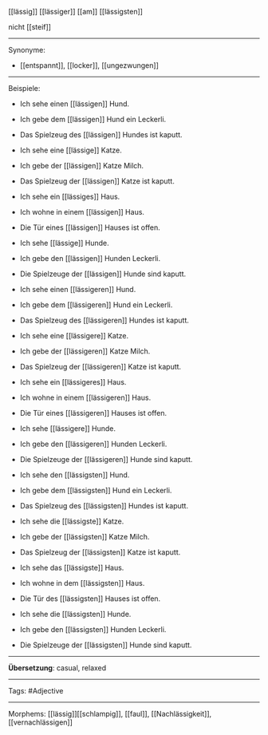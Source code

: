 [[lässig]]
[[lässiger]]
[[am]] [[lässigsten]]

nicht [[steif]]

---

Synonyme:
- [[entspannt]], [[locker]], [[ungezwungen]]

---
Beispiele:

- Ich sehe einen [[lässigen]] Hund.
- Ich gebe dem [[lässigen]] Hund ein Leckerli.
- Das Spielzeug des [[lässigen]] Hundes ist kaputt.

- Ich sehe eine [[lässige]] Katze.
- Ich gebe der [[lässigen]] Katze Milch.
- Das Spielzeug der [[lässigen]] Katze ist kaputt.

- Ich sehe ein [[lässiges]] Haus.
- Ich wohne in einem [[lässigen]] Haus.
- Die Tür eines [[lässigen]] Hauses ist offen.

- Ich sehe [[lässige]] Hunde.
- Ich gebe den [[lässigen]] Hunden Leckerli.
- Die Spielzeuge der [[lässigen]] Hunde sind kaputt.

- Ich sehe einen [[lässigeren]] Hund.
- Ich gebe dem [[lässigeren]] Hund ein Leckerli.
- Das Spielzeug des [[lässigeren]] Hundes ist kaputt.

- Ich sehe eine [[lässigere]] Katze.
- Ich gebe der [[lässigeren]] Katze Milch.
- Das Spielzeug der [[lässigeren]] Katze ist kaputt.

- Ich sehe ein [[lässigeres]] Haus.
- Ich wohne in einem [[lässigeren]] Haus.
- Die Tür eines [[lässigeren]] Hauses ist offen.

- Ich sehe [[lässigere]] Hunde.
- Ich gebe den [[lässigeren]] Hunden Leckerli.
- Die Spielzeuge der [[lässigeren]] Hunde sind kaputt.

- Ich sehe den [[lässigsten]] Hund.
- Ich gebe dem [[lässigsten]] Hund ein Leckerli.
- Das Spielzeug des [[lässigsten]] Hundes ist kaputt.

- Ich sehe die [[lässigste]] Katze.
- Ich gebe der [[lässigsten]] Katze Milch.
- Das Spielzeug der [[lässigsten]] Katze ist kaputt.

- Ich sehe das [[lässigste]] Haus.
- Ich wohne in dem [[lässigsten]] Haus.
- Die Tür des [[lässigsten]] Hauses ist offen.

- Ich sehe die [[lässigsten]] Hunde.
- Ich gebe den [[lässigsten]] Hunden Leckerli.
- Die Spielzeuge der [[lässigsten]] Hunde sind kaputt.

---
**Übersetzung**:
casual, relaxed

---

Tags: 
#Adjective

---
Morphems:
[[lässig]][[schlampig]], [[faul]], [[Nachlässigkeit]], [[vernachlässigen]]
